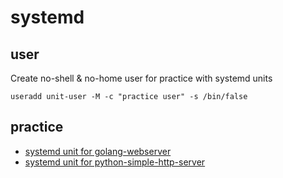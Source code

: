 # systemd


## user
Create no-shell & no-home user for practice with systemd units

```
useradd unit-user -M -c "practice user" -s /bin/false
```

## practice

* [systemd unit for golang-webserver](https://github.com/ltblueberry/linux-practice/tree/master/systemd/golang-webserver)
* [systemd unit for python-simple-http-server](https://github.com/ltblueberry/linux-practice/tree/master/systemd/python-simple-http-server)